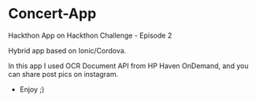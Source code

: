 # Concert-App
Hackthon App on Hackthon Challenge - Episode 2

Hybrid app based on Ionic/Cordova.

In this app I used OCR Document API from HP Haven OnDemand, and you can share post pics on instagram.

* Enjoy ;)
